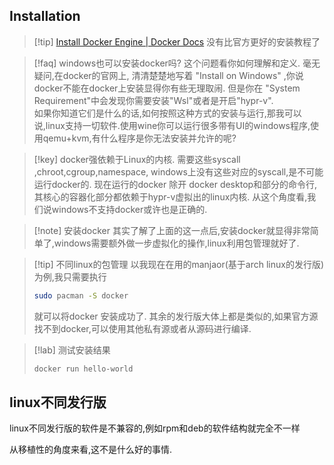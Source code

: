  
## Installation

>[!tip] [Install Docker Engine | Docker Docs](https://docs.docker.com/engine/install/)
>没有比官方更好的安装教程了  


>[!faq] windows也可以安装docker吗? 
>这个问题看你如何理解和定义. 
>毫无疑问,在docker的官网上, 清清楚楚地写着 "Install on Windows" ,你说docker不能在docker上安装显得你有些无理取闹. 但是你在 "System Requirement"中会发现你需要安装"Wsl"或者是开启"hypr-v".  
如果你知道它们是什么的话,如何按照这种方式的安装与运行,那我可以说,linux支持一切软件.使用wine你可以运行很多带有UI的windows程序,使用qemu+kvm,有什么程序是你无法安装并允许的呢?

>[!key] docker强依赖于Linux的内核.
>需要这些syscall ,chroot,cgroup,namespace, windows上没有这些对应的syscall,是不可能运行docker的.
>现在运行的docker 除开 docker desktop和部分的命令行, 其核心的容器化部分都依赖于hypr-v虚拟出的linux内核. 从这个角度看,我们说windows不支持docker或许也是正确的. 
>


>[!note] 安装docker 
>其实了解了上面的这一点后,安装docker就显得非常简单了,windows需要额外做一步虚拟化的操作,linux利用包管理就好了. 

>[!tip] 不同linux的包管理
>以我现在在用的manjaor(基于arch linux的发行版)为例,我只需要执行
>```bash
>sudo pacman -S docker
>```
>就可以将docker 安装成功了. 
>其余的发行版大体上都是类似的,如果官方源找不到docker,可以使用其他私有源或者从源码进行编译. 


>[!lab] 测试安装结果
> ```bash
> docker run hello-world
> ```
> 



## linux不同发行版

linux不同发行版的软件是不兼容的,例如rpm和deb的软件结构就完全不一样

从移植性的角度来看,这不是什么好的事情. 


